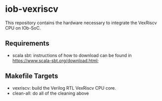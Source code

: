# iob-vexriscv
This repository contains the hardware necessary to integrate the VexRiscv CPU on IOb-SoC.

## Requirements
- scala sbt: instructions of how to download can be found in https://www.scala-sbt.org/download.html;

## Makefile Targets
- vexriscv: build the Verilog RTL VexRiscv CPU core.
- clean-all: do all of the cleaning above
